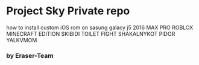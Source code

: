 # Project Sky Private repo
how to install custom iOS rom on sasung galacy j5 2016 MAX PRO ROBLOX MINECRAFT EDITION SKIBIDI TOILET FIGHT SHAKALNYKOT PIDOR YALKVMOM

### by Eraser-Team
